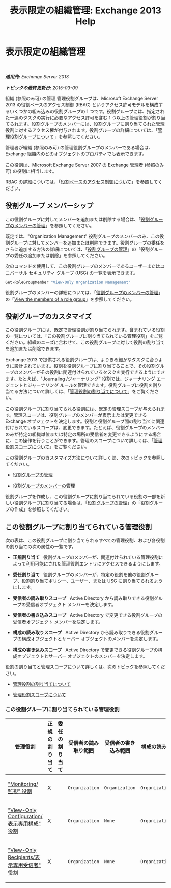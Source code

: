 ﻿---
title: '表示限定の組織管理: Exchange 2013 Help'
TOCTitle: 表示限定の組織管理
ms:assetid: c514c6d0-0157-4c52-9ec6-441d9a30f3df
ms:mtpsurl: https://technet.microsoft.com/ja-jp/library/Dd351130(v=EXCHG.150)
ms:contentKeyID: 49896464
ms.date: 04/24/2018
mtps_version: v=EXCHG.150
ms.translationtype: HT
---

# 表示限定の組織管理

 

_**適用先:** Exchange Server 2013_

_**トピックの最終更新日:** 2015-03-09_

組織 (参照のみ可) の管理 管理役割グループは、Microsoft Exchange Server 2013 の役割ベースのアクセス制御 (RBAC) というアクセス許可モデルを構成するいくつかの組み込みの役割グループの 1 つです。役割グループには、指定された一連のタスクの実行に必要なアクセス許可を含む 1 つ以上の管理役割が割り当てられます。役割グループのメンバーには、役割グループに割り当てられた管理役割に対するアクセス権が付与されます。役割グループの詳細については、「[管理役割グループについて](understanding-management-role-groups-exchange-2013-help.md)」を参照してください。

管理者が組織 (参照のみ可) の管理役割グループのメンバーである場合は、Exchange 組織内のどのオブジェクトのプロパティでも表示できます。

この役割は、Microsoft Exchange Server 2007 の Exchange 管理者 (参照のみ可) の役割に相当します。

RBAC の詳細については、「[役割ベースのアクセス制御について](understanding-role-based-access-control-exchange-2013-help.md)」を参照してください。

## 役割グループ メンバーシップ

この役割グループに対してメンバーを追加または削除する場合は、「[役割グループのメンバーの管理](manage-role-group-members-exchange-2013-help.md)」を参照してください。

既定では、"Organization Management" 役割グループのメンバーのみ、この役割グループに対してメンバーを追加または削除できます。役割グループの委任をさらに追加する方法の詳細については、「[役割グループの管理](manage-role-groups-exchange-2013-help.md)」の「役割グループの委任の追加または削除」を参照してください。

次のコマンドを使用して、この役割グループのメンバーであるユーザーまたはユニバーサル セキュリティ グループ (USG) の一覧を表示できます。

```powershell
Get-RoleGroupMember "View-Only Organization Management"
```

役割グループのメンバーの詳細については、「[役割グループのメンバーの管理](manage-role-group-members-exchange-2013-help.md)」の「[View the members of a role group](manage-role-group-members-exchange-2013-help.md)」を参照してください。

## 役割グループのカスタマイズ

この役割グループには、既定で管理役割が割り当てられます。含まれている役割の一覧については、「この役割グループに割り当てられている管理役割」をご覧ください。組織のニーズに合わせて、この役割グループに対して役割の割り当てを追加または削除できます。

Exchange 2013 で提供される役割グループは、よりきめ細かなタスクに合うように設計されています。役割を役割グループに割り当てることで、その役割グループのメンバーがその役割に関連付けられているタスクを実行できるようにできます。たとえば、"Journaling /ジャーナリング" 役割では、ジャーナリング エージェントとジャーナリング ルールを管理できます。役割グループに役割を割り当てる方法について詳しくは、「[管理役割の割り当てについて](understanding-management-role-assignments-exchange-2013-help.md)」をご覧ください。

この役割グループに割り当てられる役割には、既定の管理スコープが与えられます。管理スコープは、役割グループのメンバーが表示または変更できる Exchange オブジェクトを決定します。役割と役割グループ間の割り当てに関連付けられているスコープは、変更できます。たとえば、役割グループのメンバーのみが特定の組織単位または特定の場所の受信者を変更できるようにする場合に、この操作を行うことができます。管理のスコープについて詳しくは、「[管理役割スコープについて](understanding-management-role-scopes-exchange-2013-help.md)」をご覧ください。

この役割グループのカスタマイズ方法について詳しくは、次のトピックを参照してください。

  - [役割グループの管理](manage-role-groups-exchange-2013-help.md)

  - [役割グループのメンバーの管理](manage-role-group-members-exchange-2013-help.md)

役割グループを作成し、この役割グループに割り当てられている役割の一部を新しい役割グループに割り当てる場合は、「[役割グループの管理](manage-role-groups-exchange-2013-help.md)」の「役割グループの作成」を参照してください。

## この役割グループに割り当てられている管理役割

次の表は、この役割グループに割り当てられるすべての管理役割、および各役割の割り当ての次の属性の一覧です。

  - **正規割り当て**   役割グループのメンバーが、関連付けられている管理役割によって利用可能にされた管理役割エントリにアクセスできるようにします。

  - **委任割り当て**   役割グループのメンバーが、特定の役割を他の役割グループ、役割割り当てポリシー、ユーザー、または USG に割り当てられるようにします。

  - **受信者の読み取りスコープ**   Active Directory から読み取りできる役割グループの受信者オブジェクト メンバーを決定します。

  - **受信者の書き込みスコープ**   Active Directory で変更できる役割グループの受信者オブジェクト メンバーを決定します。

  - **構成の読み取りスコープ**   Active Directory から読み取りできる役割グループの構成オブジェクトとサーバー オブジェクトのメンバーを決定します。

  - **構成の書き込みスコープ**   Active Directory で変更できる役割グループの構成オブジェクトとサーバー オブジェクトのメンバーを決定します。

役割の割り当てと管理スコープについて詳しくは、次のトピックを参照してください。

  - [管理役割の割り当てについて](understanding-management-role-assignments-exchange-2013-help.md)

  - [管理役割スコープについて](understanding-management-role-scopes-exchange-2013-help.md)

### この役割グループに割り当てられている管理役割

<table style="width:100%;">
<colgroup>
<col style="width: 14%" />
<col style="width: 14%" />
<col style="width: 14%" />
<col style="width: 14%" />
<col style="width: 14%" />
<col style="width: 14%" />
<col style="width: 14%" />
</colgroup>
<thead>
<tr class="header">
<th>管理役割</th>
<th>正規の割り当て</th>
<th>委任の割り当て</th>
<th>受信者の読み取り範囲</th>
<th>受信者の書き込み範囲</th>
<th>構成の読み取り範囲</th>
<th>構成の書き込み範囲</th>
</tr>
</thead>
<tbody>
<tr class="odd">
<td><p><a href="monitoring-role-exchange-2013-help.md">&quot;Monitoring/監視&quot; 役割</a></p></td>
<td><p>X</p></td>
<td><p></p></td>
<td><p><code>Organization</code></p></td>
<td><p><code>Organization</code></p></td>
<td><p><code>OrganizationConfig</code></p></td>
<td><p><code>OrganizationConfig</code></p></td>
</tr>
<tr class="even">
<td><p><a href="view-only-configuration-role-exchange-2013-help.md">&quot;View-Only Configuration/表示専用構成&quot; 役割</a></p></td>
<td><p>X</p></td>
<td><p></p></td>
<td><p><code>Organization</code></p></td>
<td><p><code>None</code></p></td>
<td><p><code>OrganizationConfig</code></p></td>
<td><p><code>None</code></p></td>
</tr>
<tr class="odd">
<td><p><a href="view-only-recipients-role-exchange-2013-help.md">&quot;View-Only Recipients/表示専用受信者&quot; 役割</a></p></td>
<td><p>X</p></td>
<td><p></p></td>
<td><p><code>Organization</code></p></td>
<td><p><code>None</code></p></td>
<td><p><code>OrganizationConfig</code></p></td>
<td><p><code>None</code></p></td>
</tr>
</tbody>
</table>

